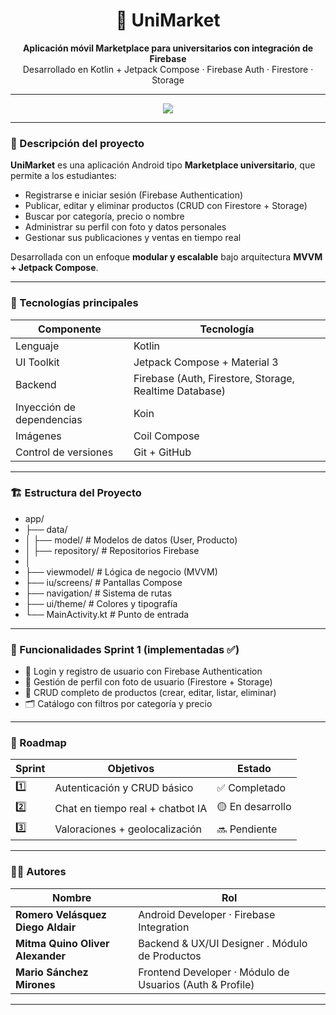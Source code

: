 <h1 align="center">📱 UniMarket</h1>
<p align="center">
  <b>Aplicación móvil Marketplace para universitarios con integración de Firebase</b>  
  <br>Desarrollado en Kotlin + Jetpack Compose · Firebase Auth · Firestore · Storage
</p>

---

<p align="center">
  <img src="https://miro.medium.com/v2/1*r0hDPKC9AEEyU4bTxZY5MQ.png"/>
</p>

---

### 🚀 Descripción del proyecto
**UniMarket** es una aplicación Android tipo **Marketplace universitario**, que permite a los estudiantes:
- Registrarse e iniciar sesión (Firebase Authentication)
- Publicar, editar y eliminar productos (CRUD con Firestore + Storage)
- Buscar por categoría, precio o nombre
- Administrar su perfil con foto y datos personales
- Gestionar sus publicaciones y ventas en tiempo real

Desarrollada con un enfoque **modular y escalable** bajo arquitectura **MVVM + Jetpack Compose**.

---

### 🧠 Tecnologías principales
| Componente | Tecnología |
|-------------|-------------|
| Lenguaje | Kotlin |
| UI Toolkit | Jetpack Compose + Material 3 |
| Backend | Firebase (Auth, Firestore, Storage, Realtime Database) |
| Inyección de dependencias | Koin |
| Imágenes | Coil Compose |
| Control de versiones | Git + GitHub |

---

### 🏗️ Estructura del Proyecto

- app/
- ├── data/
- │ ├── model/ # Modelos de datos (User, Producto)
- │ ├── repository/ # Repositorios Firebase
- │
- ├── viewmodel/ # Lógica de negocio (MVVM)
- ├── iu/screens/ # Pantallas Compose
- ├── navigation/ # Sistema de rutas
- ├── ui/theme/ # Colores y tipografía
- └── MainActivity.kt # Punto de entrada



---

### 🧩 Funcionalidades Sprint 1 (implementadas ✅)
- 🔐 Login y registro de usuario con Firebase Authentication  
- 🧍 Gestión de perfil con foto de usuario (Firestore + Storage)  
- 🛒 CRUD completo de productos (crear, editar, listar, eliminar)  
- 🗂️ Catálogo con filtros por categoría y precio  

---

### 📅 Roadmap
| Sprint | Objetivos | Estado |
|--------|------------|--------|
| 1️⃣ | Autenticación y CRUD básico | ✅ Completado |
| 2️⃣ | Chat en tiempo real + chatbot IA | 🟡 En desarrollo |
| 3️⃣ | Valoraciones + geolocalización | 🔜 Pendiente |

---

### 👨‍💻 Autores
| Nombre | Rol |
|--------|-----|
| **Romero Velásquez Diego Aldair** | Android Developer · Firebase Integration |
| **Mitma Quino Oliver Alexander** | Backend & UX/UI Designer . Módulo de Productos|
| **Mario Sánchez Mirones** | Frontend Developer · Módulo de Usuarios (Auth & Profile) |

---
